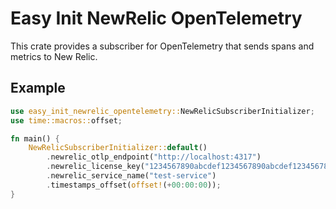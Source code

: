# Easy Init NewRelic OpenTelemetry

This crate provides a subscriber for OpenTelemetry that sends spans and metrics to New Relic.

## Example
```rust
use easy_init_newrelic_opentelemetry::NewRelicSubscriberInitializer;
use time::macros::offset;

fn main() {
    NewRelicSubscriberInitializer::default()
        .newrelic_otlp_endpoint("http://localhost:4317")
        .newrelic_license_key("1234567890abcdef1234567890abcdef12345678")
        .newrelic_service_name("test-service")
        .timestamps_offset(offset!(+00:00:00));
}
```
